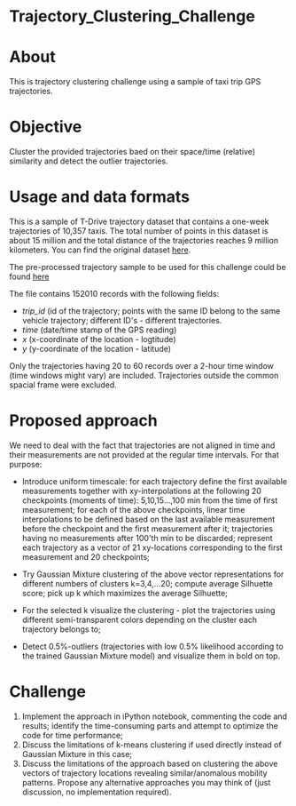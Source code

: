 # Trajectory_Clustering_Challenge

# About

This is trajectory clustering challenge using a sample of taxi trip GPS trajectories.

# Objective

Cluster the provided trajectories baed on their space/time (relative) similarity and detect the outlier trajectories.

# Usage and data formats

This is a sample of T-Drive trajectory dataset that contains a one-week trajectories of 10,357 taxis. The total number of points in this dataset is about 15 million and the total distance of the trajectories reaches 9 million kilometers. You can find the original dataset [here](https://drive.google.com/file/d/1pzaGZaboOdUxsw7l6hhJDdsH8ZqUeZXs/view?usp=sharing).

The pre-processed trajectory sample to be used for this challenge could be found [here](20190425_ProcessedTaxiTrajectories.csv)

The file contains 152010 records with the following fields:
- *trip_id* (id of the trajectory; points with the same ID belong to the same vehicle trajectory; different ID's - different trajectories.
- *time* (date/time stamp of the GPS reading)
- *x* (x-coordinate of the location - logtitude)
- *y* (y-coordinate of the location - latitude)

Only the trajectories having 20 to 60 records over a 2-hour time window (time windows might vary) are included. Trajectories outside the common spacial frame were excluded.

# Proposed approach

We need to deal with the fact that trajectories are not aligned in time and their measurements are not provided at the regular time intervals. For that purpose:

- Introduce uniform timescale: for each trajectory define the first available measurements together with xy-interpolations at the following 20 checkpoints (moments of time): 5,10,15...,100 min from the time of first measurement; for each of the above checkpoints, linear time interpolations to be defined based on the last available measurement before the checkpoint and the first measurement after it; trajectories having no measurements after 100'th min to be discarded; represent each trajectory as a vector of 21 xy-locations corresponding to the first measurement and 20 checkpoints;

- Try Gaussian Mixture clustering of the above vector representations for different numbers of clusters k=3,4,...20; compute average Silhuette score; pick up k which maximizes the average Silhuette;

- For the selected k visualize the clustering - plot the trajectories using different semi-transparent colors depending on the cluster each trajectory belongs to;

- Detect 0.5\%-outliers (trajectories with low 0.5\% likelihood according to the trained Gaussian Mixture model) and visualize them in bold on top.

# Challenge
1. Implement the approach in iPython notebook, commenting the code and results; identify the time-consuming parts and attempt to optimize the code for time performance;
2. Discuss the limitations of k-means clustering if used directly instead of Gaussian Mixture in this case;
3. Discuss the limitations of the approach based on clustering the above vectors of trajectory locations revealing similar/anomalous mobility patterns. Propose any alternative approaches you may think of (just discussion, no implementation required). 




